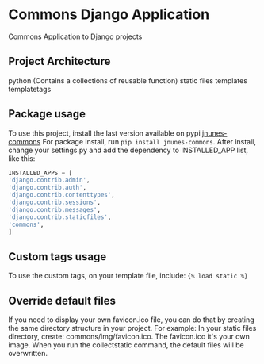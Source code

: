# Commons Django Application

Commons Application to Django projects

## Project Architecture

python (Contains a collections of reusable function)
static files templates templatetags

## Package usage

To use this project, install the last version available on
pypi [jnunes-commons](https://pypi.org/project/jnunes-commons/)
For package install, run ``pip install jnunes-commons``. After install, change your settings.py and add the dependency
to INSTALLED_APP list, like this:

```python
INSTALLED_APPS = [
'django.contrib.admin',
'django.contrib.auth',
'django.contrib.contenttypes',
'django.contrib.sessions',
'django.contrib.messages',
'django.contrib.staticfiles',
'commons',
]
```

## Custom tags usage

To use the custom tags, on your template file, include: ``{% load static %}``

## Override default files

If you need to display your own favicon.ico file, you can do that by creating the same directory structure in your
project. For example:
In your static files directory, create: commons/img/favicon.ico. The favicon.ico it's your own image. When you run the
collectstatic command, the default files will be overwritten.